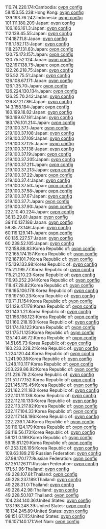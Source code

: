 110.74.220.174:Cambodia: [ovpn config](vpn/110_74_220_174.ovpn)  
58.153.55.238:Hong Kong: [ovpn config](vpn/58_153_55_238.ovpn)  
139.193.76.242:Indonesia: [ovpn config](vpn/139_193_76_242.ovpn)  
101.111.180.209:Japan: [ovpn config](vpn/101_111_180_209.ovpn)  
106.166.161.3:Japan: [ovpn config](vpn/106_166_161_3.ovpn)  
112.139.45.55:Japan: [ovpn config](vpn/112_139_45_55.ovpn)  
114.187.11.8:Japan: [ovpn config](vpn/114_187_11_8.ovpn)  
118.1.182.113:Japan: [ovpn config](vpn/118_1_182_113.ovpn)  
118.237.131.63:Japan: [ovpn config](vpn/118_237_131_63.ovpn)  
120.75.173.157:Japan: [ovpn config](vpn/120_75_173_157.ovpn)  
120.75.52.124:Japan: [ovpn config](vpn/120_75_52_124.ovpn)  
122.197.138.75:Japan: [ovpn config](vpn/122_197_138_75.ovpn)  
122.26.218.75:Japan: [ovpn config](vpn/122_26_218_75.ovpn)  
125.52.75.51:Japan: [ovpn config](vpn/125_52_75_51.ovpn)  
126.108.67.171:Japan: [ovpn config](vpn/126_108_67_171.ovpn)  
126.1.35.70:Japan: [ovpn config](vpn/126_1_35_70.ovpn)  
126.224.130.134:Japan: [ovpn config](vpn/126_224_130_134.ovpn)  
126.25.70.242:Japan: [ovpn config](vpn/126_25_70_242.ovpn)  
126.87.217.86:Japan: [ovpn config](vpn/126_87_217_86.ovpn)  
14.3.158.184:Japan: [ovpn config](vpn/14_3_158_184.ovpn)  
180.199.18.82:Japan: [ovpn config](vpn/180_199_18_82.ovpn)  
180.199.67.181:Japan: [ovpn config](vpn/180_199_67_181.ovpn)  
183.176.101.214:Japan: [ovpn config](vpn/183_176_101_214.ovpn)  
219.100.37.1:Japan: [ovpn config](vpn/219_100_37_1.ovpn)  
219.100.37.108:Japan: [ovpn config](vpn/219_100_37_108.ovpn)  
219.100.37.109:Japan: [ovpn config](vpn/219_100_37_109.ovpn)  
219.100.37.125:Japan: [ovpn config](vpn/219_100_37_125.ovpn)  
219.100.37.138:Japan: [ovpn config](vpn/219_100_37_138.ovpn)  
219.100.37.19:Japan: [ovpn config](vpn/219_100_37_19.ovpn)  
219.100.37.205:Japan: [ovpn config](vpn/219_100_37_205.ovpn)  
219.100.37.211:Japan: [ovpn config](vpn/219_100_37_211.ovpn)  
219.100.37.213:Japan: [ovpn config](vpn/219_100_37_213.ovpn)  
219.100.37.22:Japan: [ovpn config](vpn/219_100_37_22.ovpn)  
219.100.37.4:Japan: [ovpn config](vpn/219_100_37_4.ovpn)  
219.100.37.50:Japan: [ovpn config](vpn/219_100_37_50.ovpn)  
219.100.37.58:Japan: [ovpn config](vpn/219_100_37_58.ovpn)  
219.100.37.67:Japan: [ovpn config](vpn/219_100_37_67.ovpn)  
219.100.37.7:Japan: [ovpn config](vpn/219_100_37_7.ovpn)  
219.100.37.90:Japan: [ovpn config](vpn/219_100_37_90.ovpn)  
222.10.40.224:Japan: [ovpn config](vpn/222_10_40_224.ovpn)  
36.13.29.81:Japan: [ovpn config](vpn/36_13_29_81.ovpn)  
39.110.137.186:Japan: [ovpn config](vpn/39_110_137_186.ovpn)  
58.85.73.146:Japan: [ovpn config](vpn/58_85_73_146.ovpn)  
60.119.129.141:Japan: [ovpn config](vpn/60_119_129_141.ovpn)  
60.135.227.57:Japan: [ovpn config](vpn/60_135_227_57.ovpn)  
60.238.52.105:Japan: [ovpn config](vpn/60_238_52_105.ovpn)  
112.158.88.83:Korea Republic of: [ovpn config](vpn/112_158_88_83.ovpn)  
112.165.174.157:Korea Republic of: [ovpn config](vpn/112_165_174_157.ovpn)  
112.187.101.7:Korea Republic of: [ovpn config](vpn/112_187_101_7.ovpn)  
115.139.133.98:Korea Republic of: [ovpn config](vpn/115_139_133_98.ovpn)  
115.21.199.77:Korea Republic of: [ovpn config](vpn/115_21_199_77.ovpn)  
115.21.210.23:Korea Republic of: [ovpn config](vpn/115_21_210_23.ovpn)  
116.93.252.204:Korea Republic of: [ovpn config](vpn/116_93_252_204.ovpn)  
118.47.28.82:Korea Republic of: [ovpn config](vpn/118_47_28_82.ovpn)  
119.195.106.178:Korea Republic of: [ovpn config](vpn/119_195_106_178.ovpn)  
119.197.50.23:Korea Republic of: [ovpn config](vpn/119_197_50_23.ovpn)  
119.71.11.154:Korea Republic of: [ovpn config](vpn/119_71_11_154.ovpn)  
121.129.47.178:Korea Republic of: [ovpn config](vpn/121_129_47_178.ovpn)  
121.143.1.21:Korea Republic of: [ovpn config](vpn/121_143_1_21.ovpn)  
121.156.198.123:Korea Republic of: [ovpn config](vpn/121_156_198_123.ovpn)  
121.160.218.193:Korea Republic of: [ovpn config](vpn/121_160_218_193.ovpn)  
121.174.18.123:Korea Republic of: [ovpn config](vpn/121_174_18_123.ovpn)  
121.175.11.125:Korea Republic of: [ovpn config](vpn/121_175_11_125.ovpn)  
125.140.46.72:Korea Republic of: [ovpn config](vpn/125_140_46_72.ovpn)  
14.51.65.73:Korea Republic of: [ovpn config](vpn/14_51_65_73.ovpn)  
180.233.228.2:Korea Republic of: [ovpn config](vpn/180_233_228_2.ovpn)  
1.224.120.44:Korea Republic of: [ovpn config](vpn/1_224_120_44.ovpn)  
1.241.90.38:Korea Republic of: [ovpn config](vpn/1_241_90_38.ovpn)  
1.248.110.117:Korea Republic of: [ovpn config](vpn/1_248_110_117.ovpn)  
203.229.86.92:Korea Republic of: [ovpn config](vpn/203_229_86_92.ovpn)  
211.226.79.2:Korea Republic of: [ovpn config](vpn/211_226_79_2.ovpn)  
211.51.177.152:Korea Republic of: [ovpn config](vpn/211_51_177_152.ovpn)  
221.145.175.45:Korea Republic of: [ovpn config](vpn/221_145_175_45.ovpn)  
221.162.211.183:Korea Republic of: [ovpn config](vpn/221_162_211_183.ovpn)  
222.101.11.136:Korea Republic of: [ovpn config](vpn/222_101_11_136.ovpn)  
222.112.10.133:Korea Republic of: [ovpn config](vpn/222_112_10_133.ovpn)  
222.113.217.82:Korea Republic of: [ovpn config](vpn/222_113_217_82.ovpn)  
222.117.104.33:Korea Republic of: [ovpn config](vpn/222_117_104_33.ovpn)  
222.117.148.196:Korea Republic of: [ovpn config](vpn/222_117_148_196.ovpn)  
222.239.1.74:Korea Republic of: [ovpn config](vpn/222_239_1_74.ovpn)  
39.119.124.179:Korea Republic of: [ovpn config](vpn/39_119_124_179.ovpn)  
39.119.56.173:Korea Republic of: [ovpn config](vpn/39_119_56_173.ovpn)  
58.121.0.199:Korea Republic of: [ovpn config](vpn/58_121_0_199.ovpn)  
59.15.81.129:Korea Republic of: [ovpn config](vpn/59_15_81_129.ovpn)  
61.253.126.195:Korea Republic of: [ovpn config](vpn/61_253_126_195.ovpn)  
109.63.189.219:Russian Federation: [ovpn config](vpn/109_63_189_219.ovpn)  
37.98.170.177:Russian Federation: [ovpn config](vpn/37_98_170_177.ovpn)  
87.251.126.111:Russian Federation: [ovpn config](vpn/87_251_126_111.ovpn)  
171.5.1.96:Thailand: [ovpn config](vpn/171_5_1_96.ovpn)  
49.228.107.61:Thailand: [ovpn config](vpn/49_228_107_61.ovpn)  
49.228.237.189:Thailand: [ovpn config](vpn/49_228_237_189.ovpn)  
49.228.31.0:Thailand: [ovpn config](vpn/49_228_31_0.ovpn)  
49.228.42.98:Thailand: [ovpn config](vpn/49_228_42_98.ovpn)  
49.228.50.107:Thailand: [ovpn config](vpn/49_228_50_107.ovpn)  
104.234.140.36:United States: [ovpn config](vpn/104_234_140_36.ovpn)  
173.198.248.39:United States: [ovpn config](vpn/173_198_248_39.ovpn)  
18.134.245.89:United States: [ovpn config](vpn/18_134_245_89.ovpn)  
98.151.67.115:United States: [ovpn config](vpn/98_151_67_115.ovpn)  
116.107.140.171:Viet Nam: [ovpn config](vpn/116_107_140_171.ovpn)  
